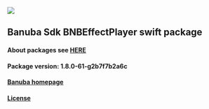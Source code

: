 [![](https://www.banuba.com/hubfs/Banuba_November2018/Images/Banuba%20SDK.png)](https://docs.banuba.com/face-ar-sdk-v1/ios/ios_overview)

## Banuba Sdk BNBEffectPlayer swift package

#### About packages see [HERE](https://docs.banuba.com/face-ar-sdk-v1/ios/ios_packages)

#### Package version: **1.8.0-61-g2b7f7b2a6c**

#### **[Banuba homepage](https://banuba.com)**

#### **[License](https://www.banuba.com/terms)**
